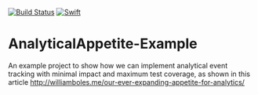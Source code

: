 [![Build Status](https://travis-ci.org/wibosco/AnalyticalAppetite-Example.svg)](https://travis-ci.org/wibosco/AnalyticalAppetite-Example)
<a href="https://swift.org"><img src="https://img.shields.io/badge/Swift-2.3-orange.svg?style=flat" alt="Swift"
/></a>

# AnalyticalAppetite-Example
An example project to show how we can implement analytical event tracking with minimal impact and maximum test coverage, as shown in this article http://williamboles.me/our-ever-expanding-appetite-for-analytics/
